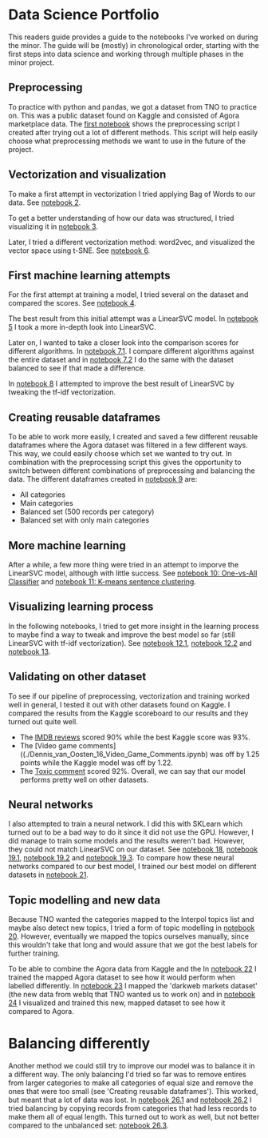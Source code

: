 # Data Science Portfolio

This readers guide provides a guide to the notebooks I've worked on during the minor. The guide will be (mostly) in chronological order, starting with the first steps into data science and working through multiple phases in the minor project.

## Preprocessing

To practice with python and pandas, we got a dataset from TNO to practice on. This was a public dataset found on Kaggle and consisted of Agora marketplace data. The [first notebook](./Dennis_van_Oosten_1_Preprocessing.ipynb) shows the preprocessing script I created after trying out a lot of different methods. This script will help easily choose what preprocessing methods we want to use in the future of the project.

## Vectorization and visualization

To make a first attempt in vectorization I tried applying Bag of Words to our data. See [notebook 2](./Dennis_van_Oosten_2_Bag_of_Words.ipynb).

To get a better understanding of how our data was structured, I tried visualizing it in [notebook 3](./Dennis_van_Oosten_3_Data_Visualization.ipynb).

Later, I tried a different vectorization method: word2vec, and visualized the vector space using t-SNE. See [notebook 6](./Dennis_van_Oosten_6_Word2Vec_&_t-SNE.ipynb).

## First machine learning attempts

For the first attempt at training a model, I tried several on the dataset and compared the scores. See [notebook 4](./Dennis_van_Oosten_4_Training_multiple_models.ipynb).

The best result from this initial attempt was a LinearSVC model. In [notebook 5](./Dennis_van_Oosten_5_LinearSVC.ipynb) I took a more in-depth look into LinearSVC.

Later on, I wanted to take a closer look into the comparison scores for different algorithms. In [notebook 7.1](./Dennis_van_Oosten_7.1_ML_Comparisons.ipynb). I compare different algorithms against the entire dataset and in [notebook 7.2](./Dennis_van_Oosten_7.2_ML_Comparisons.ipynb) I do the same with the dataset balanced to see if that made a difference.

In [notebook 8](./Dennis_van_Oosten_7.1_ML_Comparisons.ipynb) I attempted to improve the best result of LinearSVC by tweaking the tf-idf vectorization.

## Creating reusable dataframes

To be able to work more easily, I created and saved a few different reusable dataframes where the Agora dataset was filtered in a few different ways. This way, we could easily choose which set we wanted to try out. In combination with the preprocessing script this gives the opportunity to switch between different combinations of preprocessing and balancing the data. The different dataframes created in [notebook 9](./Dennis_van_Oosten_9_Creating_Reusable_DataFrames.ipynb) are:
- All categories
- Main categories
- Balanced set (500 records per category)
- Balanced set with only main categories

## More machine learning

After a while, a few more thing were tried in an attempt to imporve the LinearSVC model, although with little success. See [notebook 10: One-vs-All Classifier](./Dennis_van_Oosten_10_One_vs_All_Classifier.ipynb) and [notebook 11: K-means sentence clustering](./Dennis_van_Oosten_11_K-Means_Sentence_Clustering.ipynb).

## Visualizing learning process

In the following notebooks, I tried to get more insight in the learning process to maybe find a way to tweak and improve the best model so far (still LinearSVC with tf-idf vectorization). See [notebook 12.1](./Dennis_van_Oosten_12.1_Learning_Curves.ipynb), [notebook 12.2](./Dennis_van_Oosten_12.2_Learning_Curves.ipynb) and [notebook 13](./Dennis_van_Oosten_13_Validation_Curves.ipynb).

## Validating on other dataset

To see if our pipeline of preprocessing, vectorization and training worked well in general, I tested it out with other datasets found on Kaggle. I compared the results from the Kaggle scoreboard to our results and they turned out quite well.
- The [IMDB reviews](./Dennis_van_Oosten_15_IMDB_Reviews.ipynb) scored 90% while the best Kaggle score was 93%.
- The [Video game comments]((./Dennis_van_Oosten_16_Video_Game_Comments.ipynb) was off by 1.25 points while the Kaggle model was off by 1.22.
- The [Toxic comment](./Dennis_van_Oosten_17_Toxic_Comment.ipynb) scored 92%.
Overall, we can say that our model performs pretty well on other datasets.

## Neural networks

I also attempted to train a neural network. I did this with SKLearn which turned out to be a bad way to do it since it did not use the GPU. However, I did manage to train some models and the results weren't bad. However, they could not match LinearSVC on our dataset. See [notebook 18](./Dennis_van_Oosten_18_CNN.ipynb), [notebook 19.1](./Dennis_van_Oosten_19.1_MLP.ipynb), [notebook 19.2](./Dennis_van_Oosten_19.2_MLP.ipynb) and [notebook 19.3](./Dennis_van_Oosten_19.3_MLP.ipynb).
To compare how these neural networks compared to our best model, I trained our best model on different datasets in [notebook 21](./Dennis_van_Oosten_21_Comparing_Best_Results.ipynb).

## Topic modelling and new data

Because TNO wanted the categories mapped to the Interpol topics list and maybe also detect new topics, I tried a form of topic modelling in [notebook 20](./Dennis_van_Oosten_20_Extracting_Topics.ipynb). However, eventually we mapped the topics ourselves manually, since this wouldn't take that long and would assure that we got the best labels for further training.

To be able to combine the Agora data from Kaggle and the In [notebook 22](./Dennis_van_Oosten_22_Mapped_Dataset.ipynb) I trained the mapped Agora dataset to see how it would perform when labelled differently. In [notebook 23](./Dennis_van_Oosten_23_Mapping.ipynb) I mapped the 'darkweb markets dataset' (the new data from webIq that TNO wanted us to work on) and in [notebook 24](./Dennis_van_Oosten_24_New_Dataset.ipynb) I visualized and trained this new, mapped dataset to see how it compared to Agora.

# Balancing differently

Another method we could still try to improve our model was to balance it in a different way. The only balancing I'd tried so far was to remove entires from larger categories to make all categories of equal size and remove the ones that were too small (see 'Creating reusable dataframes'). This worked, but meant that a lot of data was lost. In [notebook 26.1](./Dennis_van_Oosten_26.1_Sample_Balancing_TFIDF.ipynb) and [notebook 26.2](./Dennis_van_Oosten_26.2_Sample_Balancing_W2V.ipynb) I tried balancing by copying records from categories that had less records to make them all of equal length. This turned out to work as well, but not better compared to the unbalanced set: [notebook 26.3](./Dennis_van_Oosten_26.3_Main_Categories_W2V.ipynb). 









